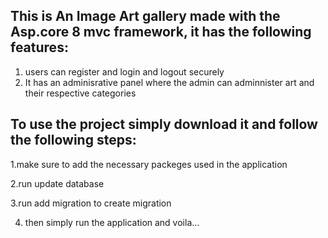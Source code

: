 ## This is An Image Art gallery made with the Asp.core 8 mvc framework, it has the following features:
1. users can register and login and logout securely
2. It has an adminisrative panel where the admin can adminnister art and their respective categories
## To use the project simply download it and follow the following steps:

1.make sure to add the necessary packeges used in the application

2.run update database 

3.run add migration to create migration

4. then simply run the application and voila...




